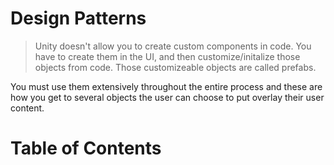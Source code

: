 # Design Patterns
>Unity doesn't allow you to create custom components in code. You have to create them in the UI, and then customize/initalize those objects from code. Those customizeable objects are called prefabs.

You must use them extensively throughout the entire process and these are how you get to several objects the user can choose to put overlay their user content.

Table of Contents
=================